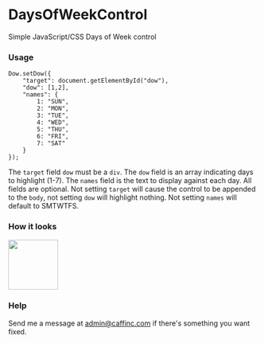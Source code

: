 # DaysOfWeekControl

Simple JavaScript/CSS Days of Week control

### Usage

	Dow.setDow({
	    "target": document.getElementById("dow"),
	    "dow": [1,2],
	    "names": {
	        1: "SUN",
	        2: "MON",
	        3: "TUE",
	        4: "WED",
	        5: "THU",
	        6: "FRI",
	        7: "SAT"
	    }
	});

The `target` field `dow` must be a `div`. The `dow` field is an array indicating days to highlight (1-7). The `names` field is the text to display against each day. All fields are optional. Not setting `target` will cause the control to be appended to the `body`, not setting `dow` will highlight nothing. Not setting `names` will default to SMTWTFS.

### How it looks

<img src="https://caffinc.github.io/images/dow.png" style="width: 100px;"/>

### Help

Send me a message at admin@caffinc.com if there's something you want fixed.
